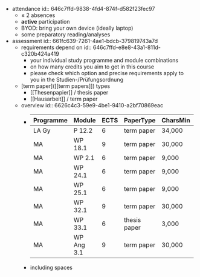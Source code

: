 - attendance
  id:: 646c7ffd-9838-4fd4-874f-d582f23fec97
	- $\leq$ 2 absences
	- **active** participation
	- BYOD: bring your own device (ideally laptop)
	- some preparatory reading/analyses
- assessment
  id:: 661fc639-7261-4ae1-bdcb-379819743a7d
	- requirements depend on
	  id:: 646c7ffd-e8e8-43a1-811d-c320b424a419
		- your individual study programme and module combinations
		- on how many credits you aim to get in this course
		- please check which option and precise requirements apply to you in the Studien-/Prüfungsordnung
	- [term paper]([[term papers]]) types
		- [[Thesenpapier]] / thesis paper
		- [[Hausarbeit]] / term paper
	- overview
	  id:: 6626c4c3-59e9-4be1-9410-a2bf70869eac
		- | Programme | Module     | ECTS | PaperType    | CharsMin | CharsMax |
		  |-----------|------------|------|--------------|----------|---------:|
		  | LA Gy     | P 12.2     | 6    | term paper   | 34,000   |   51,000 |
		  | MA        | WP 18.1    | 9    | term paper   | 30,000   |   37,500 |
		  | MA        | WP 2.1     | 6    | term paper   | 9,000    |   12,000 |
		  | MA        | WP 24.1    | 6    | term paper   | 9,000    |   12,000 |
		  | MA        | WP 25.1    | 6    | term paper   | 9,000    |   12,000 |
		  | MA        | WP 32.1    | 9    | term paper   | 30,000   |   37,500 |
		  | MA        | WP 33.1    | 6    | thesis paper | 3,000    |    6,000 |
		  | MA        | WP Ang 3.1 | 9    | term paper   | 30,000   |   37,500 |
		- including spaces